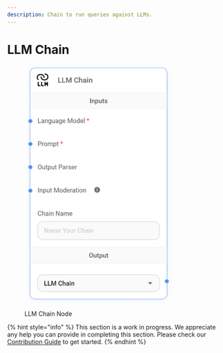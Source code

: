 ```yaml
---
description: Chain to run queries against LLMs.
---
```


# LLM Chain

<figure><img src="../../../.gitbook/assets/image (31).png" alt="" width="341"><figcaption><p>LLM Chain Node</p></figcaption></figure>

{% hint style="info" %}
This section is a work in progress. We appreciate any help you can provide in completing this section. Please check our [Contribution Guide](https://toi500.gitbook.io/flowise-docs/contributing) to get started.
{% endhint %}
